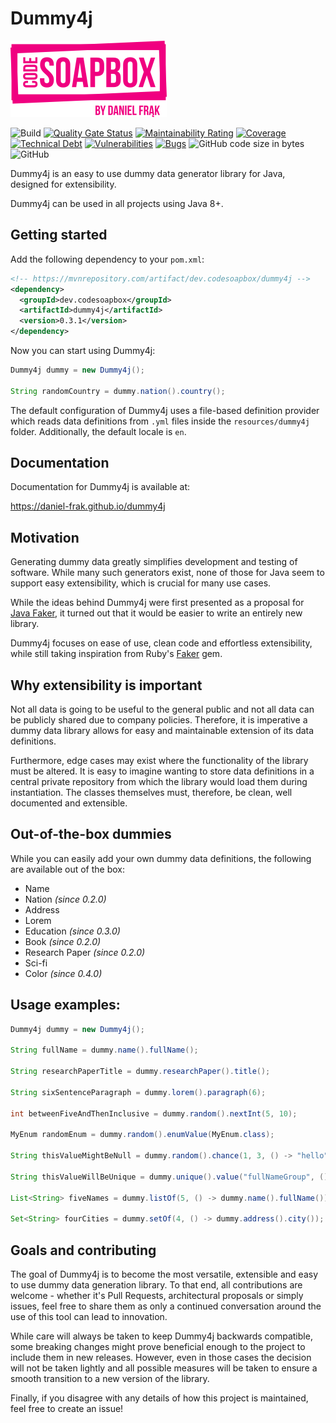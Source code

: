 # Dummy4j

![Code Soapbox logo](readme-images/logo.png)

![Build](https://github.com/daniel-frak/dummy4j/workflows/Build/badge.svg)
[![Quality Gate Status](https://sonarcloud.io/api/project_badges/measure?project=dummy4j&metric=alert_status)](https://sonarcloud.io/dashboard?id=dummy4j)
[![Maintainability Rating](https://sonarcloud.io/api/project_badges/measure?project=dummy4j&metric=sqale_rating)](https://sonarcloud.io/dashboard?id=dummy4j)
[![Coverage](https://sonarcloud.io/api/project_badges/measure?project=dummy4j&metric=coverage)](https://sonarcloud.io/dashboard?id=dummy4j)
[![Technical Debt](https://sonarcloud.io/api/project_badges/measure?project=dummy4j&metric=sqale_index)](https://sonarcloud.io/dashboard?id=dummy4j)
[![Vulnerabilities](https://sonarcloud.io/api/project_badges/measure?project=dummy4j&metric=vulnerabilities)](https://sonarcloud.io/dashboard?id=dummy4j)
[![Bugs](https://sonarcloud.io/api/project_badges/measure?project=dummy4j&metric=bugs)](https://sonarcloud.io/dashboard?id=dummy4j)
![GitHub code size in bytes](https://img.shields.io/github/languages/code-size/daniel-frak/dummy4j)
![GitHub](https://img.shields.io/github/license/daniel-frak/dummy4j)

Dummy4j is an easy to use dummy data generator library for Java, designed for extensibility.

Dummy4j can be used in all projects using Java 8+.

## Getting started

Add the following dependency to your `pom.xml`:

```xml
<!-- https://mvnrepository.com/artifact/dev.codesoapbox/dummy4j -->
<dependency>
  <groupId>dev.codesoapbox</groupId>
  <artifactId>dummy4j</artifactId>
  <version>0.3.1</version>
</dependency>
```

Now you can start using Dummy4j:
```java
Dummy4j dummy = new Dummy4j();

String randomCountry = dummy.nation().country();
```

The default configuration of Dummy4j uses a file-based definition provider which reads data definitions from `.yml`
files inside the `resources/dummy4j` folder. Additionally, the default locale is `en`.

## Documentation

Documentation for Dummy4j is available at:

https://daniel-frak.github.io/dummy4j

## Motivation

Generating dummy data greatly simplifies development and testing of software.
While many such generators exist, none of those for Java seem to support easy extensibility, which is crucial for
many use cases.

While the ideas behind Dummy4j were first presented as a proposal for [Java Faker](https://github.com/DiUS/java-faker),
it turned out that it would be easier to write an entirely new library.

Dummy4j focuses on ease of use, clean code and effortless extensibility, while still taking inspiration from Ruby's 
[Faker](https://github.com/faker-ruby/faker) gem.

## Why extensibility is important

Not all data is going to be useful to the general public and not all data can be publicly shared due to company
policies. Therefore, it is imperative a dummy data library allows for easy and maintainable extension of its
data definitions.

Furthermore, edge cases may exist where the functionality of the library must be altered. It is easy to imagine
wanting to store data definitions in a central private repository from which the library would load them during
instantiation. The classes themselves must, therefore, be clean, well documented and extensible.

## Out-of-the-box dummies

While you can easily add your own dummy data definitions, the following are available out of the box: 

* Name
* Nation *(since 0.2.0)*
* Address
* Lorem
* Education *(since 0.3.0)*
* Book *(since 0.2.0)*
* Research Paper *(since 0.2.0)*
* Sci-fi
* Color *(since 0.4.0)*

## Usage examples:

```java
Dummy4j dummy = new Dummy4j();

String fullName = dummy.name().fullName();

String researchPaperTitle = dummy.researchPaper().title();

String sixSentenceParagraph = dummy.lorem().paragraph(6);

int betweenFiveAndThenInclusive = dummy.random().nextInt(5, 10);

MyEnum randomEnum = dummy.random().enumValue(MyEnum.class);

String thisValueMightBeNull = dummy.random().chance(1, 3, () -> "hello");

String thisValueWillBeUnique = dummy.unique().value("fullNameGroup", () -> dummy.name().fullName());

List<String> fiveNames = dummy.listOf(5, () -> dummy.name().fullName());

Set<String> fourCities = dummy.setOf(4, () -> dummy.address().city());
```

## Goals and contributing

The goal of Dummy4j is to become the most versatile, extensible and easy to use dummy data generation library.
To that end, all contributions are welcome - whether it's Pull Requests, architectural proposals or simply issues, feel
free to share them as only a continued conversation around the use of this tool can lead to innovation.

While care will always be taken to keep Dummy4j backwards compatible, some breaking changes might prove beneficial
enough to the project to include them in new releases. However, even in those cases the decision will not be taken
lightly and all possible measures will be taken to ensure a smooth transition to a new version of the library.

Finally, if you disagree with any details of how this project is maintained, feel free to create an issue! 